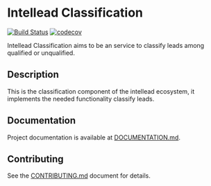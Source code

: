 # Intellead Classification

[![Build Status](https://travis-ci.org/intellead/intellead-classification.svg?branch=master)](https://travis-ci.org/intellead/intellead-classification)
[![codecov](https://codecov.io/gh/intellead/intellead-classification/branch/master/graph/badge.svg)](https://codecov.io/gh/intellead/intellead-classification)

Intellead Classification aims to be an service to classify leads among qualified or unqualified.

## Description

This is the classification component of the intellead ecosystem, it implements the needed functionality classify leads.

## Documentation

Project documentation is available at [DOCUMENTATION.md](./DOCUMENTATION.md).

## Contributing

See the [CONTRIBUTING.md](./CONTRIBUTING.md) document for details.
